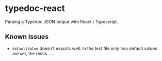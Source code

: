 # typedoc-react

Parsing a Typedoc JSON output with React / Typescript.

## Known issues

- `defaultValue` doesn't exports well. In the test file only two default values are set, the restis `...`
